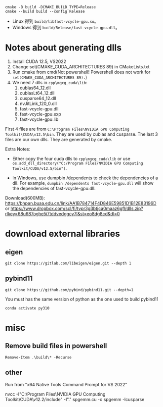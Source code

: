 ```
cmake -B build -DCMAKE_BUILD_TYPE=Release
cmake --build build --config Release
```

- Linux 得到 `build/libfast-vcycle-gpu.so`。
- Windows 得到 `build/Release/fast-vcycle-gpu.dll`。



# Notes about generating dlls
1. Install CUDA 12.5, VS2022
2. Change set(CMAKE_CUDA_ARCHITECTURES 89) in CMakeLists.txt
3. Run cmake from cmd(Not powershell! Powershell does not work for `set(CMAKE_CUDA_ARCHITECTURES 89).`)
4. We need 7 dlls in `cpp\mgcg_cuda\lib`:
   1. cublas64_12.dll
   2. cublasLt64_12.dll
   3. cusparse64_12.dll
   4. nvJitLink_120_0.dll
   5. fast-vcycle-gpu.dll
   6. fast-vcycle-gpu.exp
   7. fast-vcycle-gpu.lib
   
First 4 files are from `C:\Program Files\NVIDIA GPU Computing Toolkit\CUDA\v12.5\bin`. They are used by cublas and cusparse. The last 3 files are our own dlls. They are generated by cmake.

Extra Notes: 
  - Either copy the four cuda dlls to `cpp\mgcg_cuda\lib` or use `os.add_dll_directory("C:/Program Files/NVIDIA GPU Computing Toolkit/CUDA/v12.5/bin")`.

  - In Windows, use dumpbin /dependents to check the dependencies of a dll. For example, `dumpbin /dependents fast-vcycle-gpu.dll` will show the dependencies of fast-vcycle-gpu.dll.


Download(600MB): 
https://bhpan.buaa.edu.cn/link/AA1B784714F4D846E59851D1B12E83196D
or
https://www.dropbox.com/scl/fi/tvpr3g3btjca0maaz6gfl/dlls.zip?rlkey=68u687oghe5i7tddvedggcy7l&st=eo8dg8cd&dl=0


# download external libraries
## eigen

```
git clone https://gitlab.com/libeigen/eigen.git --depth 1
```
## pybind11
```
git clone https://github.com/pybind/pybind11.git --depth=1
```

You must has the same version of python as the one used to build pybind11
```
conda activate py310
```

# misc
## Remove build files in powershell
```
Remove-Item .\build\* -Recurse
```

## other 
Run from "x64 Native Tools Command Prompt for VS 2022"

nvcc -I"C:\Program Files\NVIDIA GPU Computing Toolkit\CUDA\v12.2/include" -I"." spgemm.cu -o spgemm -lcusparse
